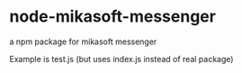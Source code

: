 # node-mikasoft-messenger
a npm package for mikasoft messenger

Example is test.js (but uses index.js instead of real package)